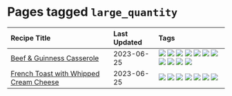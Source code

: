 # Pages tagged `large_quantity`

|Recipe Title|Last Updated|Tags
|:---|:---|:---|
|[Beef & Guinness Casserole](../recipes/beefandguinnesscasserole.md)|2023-06-25|[![](https://img.shields.io/badge/tag-Guinness-5d33f3)](../tags/Guinness.md) [![](https://img.shields.io/badge/tag-Irish-cb29b)](../tags/Irish.md) [![](https://img.shields.io/badge/tag-amazing-13fda6)](../tags/amazing.md) [![](https://img.shields.io/badge/tag-baked-1433c8)](../tags/baked.md) [![](https://img.shields.io/badge/tag-beef-f1d19f)](../tags/beef.md) [![](https://img.shields.io/badge/tag-casserole-f05668)](../tags/casserole.md) [![](https://img.shields.io/badge/tag-large_quantity-6d71)](../tags/large_quantity.md) [![](https://img.shields.io/badge/tag-long_cook_time-8ce73b)](../tags/long_cook_time.md) [![](https://img.shields.io/badge/tag-long_prep_time-659a8f)](../tags/long_prep_time.md) [![](https://img.shields.io/badge/tag-messy-d4602a)](../tags/messy.md) [![](https://img.shields.io/badge/tag-tricky-8344b1)](../tags/tricky.md)|
|[French Toast with Whipped Cream Cheese](../recipes/frenchtoastwhippedcreamcheese.md)|2023-06-25|[![](https://img.shields.io/badge/tag-amazing-13fda6)](../tags/amazing.md) [![](https://img.shields.io/badge/tag-breakfast-d5a11)](../tags/breakfast.md) [![](https://img.shields.io/badge/tag-dairy-28ab17)](../tags/dairy.md) [![](https://img.shields.io/badge/tag-dessert-4e6ea)](../tags/dessert.md) [![](https://img.shields.io/badge/tag-fried-af803c)](../tags/fried.md) [![](https://img.shields.io/badge/tag-large_quantity-6d71)](../tags/large_quantity.md) [![](https://img.shields.io/badge/tag-messy-d4602a)](../tags/messy.md)|